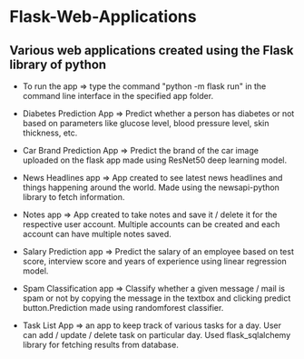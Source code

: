 # Flask-Web-Applications

## Various web applications created using the Flask library of python

- To run the app => type the command "python -m flask run" in the command line interface in the specified app folder.

- Diabetes Prediction App => Predict whether a person has diabetes or not based on parameters like glucose level, blood pressure level, skin thickness, etc.
- Car Brand Prediction App => Predict the brand of the car image uploaded on the flask app made using ResNet50 deep learning model.
- News Headlines app => App created to see latest news headlines and things happening around the world. Made using the newsapi-python library to fetch information.
- Notes app => App created to take notes and save it / delete it for the respective user account. Multiple accounts can be created and each account can have multiple notes saved.
- Salary Prediction app => Predict the salary of an employee based on test score, interview score and years of experience using linear regression model.
- Spam Classification app => Classify whether a given message / mail is spam or not by copying the message in the textbox and clicking predict button.Prediction made using randomforest classifier.
- Task List App => an app to keep track of various tasks for a day. User can add / update / delete task on particular day. Used flask_sqlalchemy library for fetching results from database.
